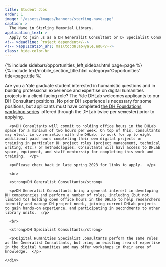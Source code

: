 ```yaml
---
title: Student Jobs
order: 1
image: '/assets/images/banners/sterling-nave.jpg'
caption: >
  The Nave in Sterling Memorial Library.
application_text: >
  Apply to join us as a DH Generalist Consultant or DH Specialist Consultant. Application links will be available in late spring 2023.
<!-- >deadline: Project dependent</-->
<!-- >application_url: mailto:dhlab@yale.edu</-->
class: hide-color-hr
---
```

<div class='center-column'>
  <div class='two-column-container one-third-width top-text'>
    <div class='left-column'>
      {% include sidebars/opportunities_left_sidebar.html page=page %}
    </div>
    <div class='right-column'>
      {% include text/mobile_section_title.html
        category='Opportunities'
        title=page.title
      %}
      <p>Are you a Yale graduate student interested in humanistic questions and in building professional experience and expertise on digital humanities projects in a client-facing role? The Yale DHLab welcomes applicants to our DH Consultant positions. No prior DH experience is necessary for some positions, but applicants must have completed <a href='https://dhlab.yale.edu/resources/workshops.html' target='_blank'>the DH Foundations workshop series</a> (offered through the DHLab twice per semester) prior to applying.  </p>

      <p>DH Consultants will commit to holding office hours in the DHLab space for a minimum of two hours per week. On top of this, consultants may elect, in conversation with the DHLab, to work for up to eight additional paid hours completing their own digital projects or training in particular DH project roles (project management, technical writing, etc.) or methodologies. Consultants will have access to DHLab space, equipment, and staff mentorship for completing this work and training.  </p>

      <p>Please check back in late spring 2023 for links to apply.  </p>

      <br>

      <strong>DH Generalist Consultants</strong>

      <p>DH Generalist Consultants bring a general interest in developing DH competencies and perform a number of roles, including (but not limited to) holding open office hours in the DHLab to help researchers identify and manage DH project needs, joining current DHLab projects to gain hands-on experience, and participating in secondments to other library units.  </p>
      
      <br>

      <strong>DH Specialist Consultants</strong>

      <p>Digital Humanities Specialist Consultants perform the same roles as the Generalist Consultants, but bring an existing area of expertise in the digital humanities and may offer workshops in their area of knowledge.  </p>

    </div>
  </div>
</div>
